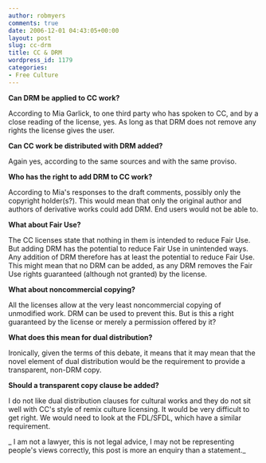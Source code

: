 ```yaml
---
author: robmyers
comments: true
date: 2006-12-01 04:43:05+00:00
layout: post
slug: cc-drm
title: CC & DRM
wordpress_id: 1179
categories:
- Free Culture
---
```


**Can DRM be applied to CC work?**  
  
According to Mia Garlick, to one third party who has spoken to CC, and by a close reading of the license, yes. As long as that DRM does not remove any rights the license gives the user.  
  
**Can CC work be distributed with DRM added?**  
  
Again yes, according to the same sources and with the same proviso.  
  
**Who has the right to add DRM to CC work?**  
  
According to Mia's responses to the draft comments, possibly only the copyright holder(s?). This would mean that only the original author and authors of derivative works could add DRM. End users would not be able to.  
  
**What about Fair Use?**  
  
The CC licenses state that nothing in them is intended to reduce Fair Use. But adding DRM has the potential to reduce Fair Use in unintended ways. Any addition of DRM therefore has at least the potential to reduce Fair Use. This might mean that no DRM can be added, as any DRM removes the Fair Use rights guaranteed (although not granted) by the license.  
  
**What about noncommercial copying?**  
  
All the licenses allow at the very least noncommercial copying of unmodified work. DRM can be used to prevent this. But is this a right guaranteed by the license or merely a permission offered by it?  
  
**What does this mean for dual distribution?**  
  
Ironically, given the terms of this debate, it means that it may mean that the novel element of dual distribution would be the requirement to provide a transparent, non-DRM copy.  
  
**Should a transparent copy clause be added?**  
  
I do not like dual distribution clauses for cultural works and they do not sit well with CC's style of remix culture licensing. It would be very difficult to get right. We would need to look at the FDL/SFDL, which have a similar requirement.  
  
_ I am not a lawyer, this is not legal advice, I may not be representing people's views correctly, this post is more an enquiry than a statement._  
  
  


